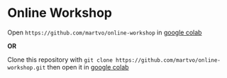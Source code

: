 # Online Workshop

Open `https://github.com/martvo/online-workshop` in [google colab](https://colab.research.google.com/) 

**OR**

Clone this repository with `git clone https://github.com/martvo/online-workshop.git` then open it in [google colab](https://colab.research.google.com/)
